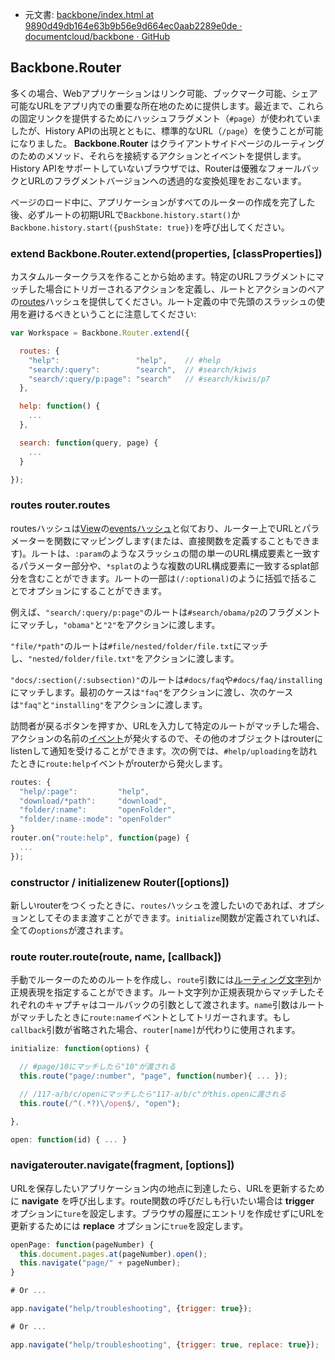 +  元文書: [backbone/index.html at 9890d49db164e63b9b56e9d664ec0aab2289e0de · documentcloud/backbone · GitHub](https://github.com/documentcloud/backbone/blob/9890d49db164e63b9b56e9d664ec0aab2289e0de/index.html "backbone/index.html at 9890d49db164e63b9b56e9d664ec0aab2289e0de · documentcloud/backbone · GitHub")

## Backbone.Router

多くの場合、Webアプリケーションはリンク可能、ブックマーク可能、シェア可能なURLをアプリ内での重要な所在地のために提供します。最近まで、これらの固定リンクを提供するためにハッシュフラグメント（`#page`）が使われていましたが、History APIの出現とともに、標準的なURL（`/page`）を使うことが可能になりました。 **Backbone.Router** はクライアントサイドページのルーティングのためのメソッド、それらを接続するアクションとイベントを提供します。History APIをサポートしていないブラウザでは、Routerは優雅なフォールバックとURLのフラグメントバージョンへの透過的な変換処理をおこないます。

ページのロード中に、アプリケーションがすべてのルーターの作成を完了した後、必ずルートの初期URLで`Backbone.history.start()`か`Backbone.history.start({pushState: true})`を呼び出してください。

### extend Backbone.Router.extend(properties, [classProperties]) 

カスタムルータークラスを作ることから始めます。特定のURLフラグメントにマッチした場合にトリガーされるアクションを定義し、ルートとアクションのペアの[routes](#Router-routes)ハッシュを提供してください。ルート定義の中で先頭のスラッシュの使用を避けるべきということに注意してください:

```javascript
var Workspace = Backbone.Router.extend({

  routes: {
    "help":                 "help",    // #help
    "search/:query":        "search",  // #search/kiwis
    "search/:query/p:page": "search"   // #search/kiwis/p7
  },

  help: function() {
    ...
  },

  search: function(query, page) {
    ...
  }

});
```

### routes router.routes 

routesハッシュは[View](http://documentcloud.github.com/backbone/#View)の[eventsハッシュ](http://documentcloud.github.com/backbone/#View-delegateEvents)と似ており、ルーター上でURLとパラメーターを関数にマッピングします(または、直接関数を定義することもできます)。ルートは、`:param`のようなスラッシュの間の単一のURL構成要素と一致するパラメーター部分や、`*splat`のような複数のURL構成要素に一致するsplat部分を含むことができます。ルートの一部は`(/:optional)`のように括弧で括ることでオプションにすることができます。

例えば、`"search/:query/p:page"`のルートは`#search/obama/p2`のフラグメントにマッチし，`"obama"`と`"2"`をアクションに渡します。

`"file/*path"`のルートは`#file/nested/folder/file.txt`にマッチし、`"nested/folder/file.txt"`をアクションに渡します。

`"docs/:section(/:subsection)"`のルートは`#docs/faq`や`#docs/faq/installing`にマッチします。最初のケースは`"faq"`をアクションに渡し、次のケースは`"faq"`と`"installing"`をアクションに渡します。

訪問者が戻るボタンを押すか、URLを入力して特定のルートがマッチした場合、アクションの名前の[イベント](http://documentcloud.github.com/backbone/#Events)が発火するので、その他のオブジェクトはrouterにlistenして通知を受けることができます。次の例では、`#help/uploading`を訪れたときに`route:help`イベントがrouterから発火します。

```javascript
routes: {
  "help/:page":         "help",
  "download/*path":     "download",
  "folder/:name":       "openFolder",
  "folder/:name-:mode": "openFolder"
}
router.on("route:help", function(page) {
  ...
});
```

### constructor / initializenew Router([options]) 

新しいrouterをつくったときに、`routes`ハッシュを渡したいのであれば、オプションとしてそのまま渡すことができます。`initialize`関数が定義されていれば、全ての`options`が渡されます。

### route router.route(route, name, [callback]) 

手動でルーターのためのルートを作成し、`route`引数には[ルーティング文字列](http://documentcloud.github.com/backbone/#Router-routes)か正規表現を指定することができます。ルート文字列か正規表現からマッチしたそれぞれのキャプチャはコールバックの引数として渡されます。`name`引数はルートがマッチしたときに`route:name`イベントとしてトリガーされます。もし`callback`引数が省略された場合、`router[name]`が代わりに使用されます。

```javascript
initialize: function(options) {

  // #page/10にマッチしたら"10"が渡される
  this.route("page/:number", "page", function(number){ ... });

  // /117-a/b/c/openにマッチしたら"117-a/b/c"がthis.openに渡される
  this.route(/^(.*?)\/open$/, "open");

},

open: function(id) { ... }
```

### navigaterouter.navigate(fragment, [options]) 

URLを保存したいアプリケーション内の地点に到達したら、URLを更新するために **navigate** を呼び出します。route関数の呼びだしも行いたい場合は **trigger** オプションに`ture`を設定します。ブラウザの履歴にエントリを作成せずにURLを更新するためには **replace** オプションに`true`を設定します。

```javascript
openPage: function(pageNumber) {
  this.document.pages.at(pageNumber).open();
  this.navigate("page/" + pageNumber);
}

# Or ...

app.navigate("help/troubleshooting", {trigger: true});

# Or ...

app.navigate("help/troubleshooting", {trigger: true, replace: true});
```

